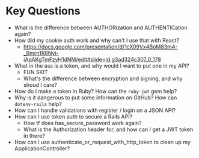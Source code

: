 # Key Questions
- What is the difference between AUTHORization and AUTHENTICation again?
- How did my cookie auth work and why can't I use that with React?
  - https://docs.google.com/presentation/d/1cX09Vx4BoM83m4-_Bmrn1R8Nyi-iApAKgTmFzyH1dNM/edit#slide=id.g3ad324c307_0_178
- What in the ass is a token, and why would I want to put one in my API?
  - FUN SKIT
  - What's the difference between encryption and signing, and why shoud I care?
- How do I make a token in Ruby? How can the `ruby-jwt` gem help?
- Why is it dangerous to put some information on GitHub? How can `dotenv-rails` help?
- How can I handle validations with register / login on a JSON API?
- How can I use token auth to secure a Rails API?
  - How tf does has_secure_password work again?
  - What is the Authorization header for, and how can I get a JWT token in there?
- How can I use authenticate_or_request_with_http_token to clean up my ApplicationController?